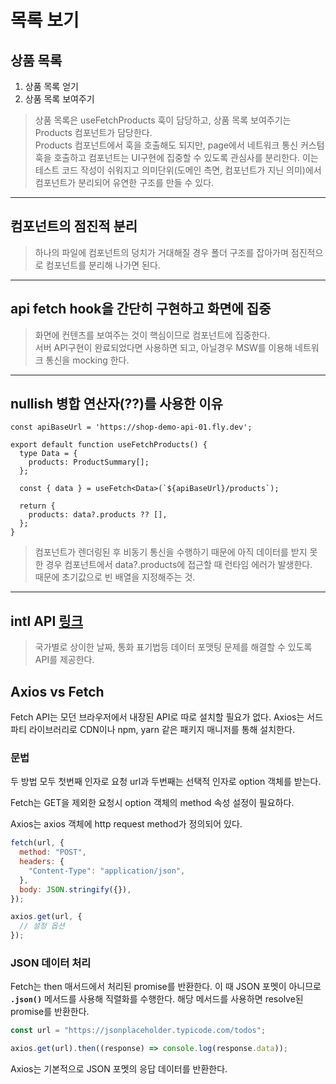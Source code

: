 # 목록 보기

## 상품 목록

1. 상품 목록 얻기
2. 상품 목록 보여주기

> 상품 목록은 useFetchProducts 훅이 담당하고, 상품 목록 보여주기는 Products 컴포넌트가 담당한다.  
> Products 컴포넌트에서 훅을 호출해도 되지만, page에서 네트워크 통신 커스텀훅을 호출하고 컴포넌트는 UI구현에 집중할 수 있도록 관심사를 분리한다.
> 이는 테스트 코드 작성이 쉬워지고 의미단위(도메인 측면, 컴포넌트가 지닌 의미)에서 컴포넌트가 분리되어 유연한 구조를 만들 수 있다.

---

## 컴포넌트의 점진적 분리

> 하나의 파일에 컴포넌트의 덩치가 거대해질 경우 폴더 구조를 잡아가며 점진적으로 컴포넌트를 분리해 나가면 된다.

---

## api fetch hook을 간단히 구현하고 화면에 집중

> 화면에 컨텐츠를 보여주는 것이 핵심이므로 컴포넌트에 집중한다.  
> 서버 API구현이 완료되었다면 사용하면 되고, 아닐경우 MSW를 이용해 네트워크 통신을 mocking 한다.

---

## nullish 병합 연산자(??)를 사용한 이유

```tsx
const apiBaseUrl = 'https://shop-demo-api-01.fly.dev';

export default function useFetchProducts() {
  type Data = {
    products: ProductSummary[];
  };

  const { data } = useFetch<Data>(`${apiBaseUrl}/products`);

  return {
    products: data?.products ?? [],
  };
}
```

> 컴포넌트가 렌더링된 후 비동기 통신을 수행하기 때문에 아직 데이터를 받지 못한 경우 컴포넌트에서 data?.products에 접근할 때 런타임 에러가 발생한다.  
> 때문에 초기값으로 빈 배열을 지정해주는 것.

---

## intl API [링크](https://developer.mozilla.org/en-US/docs/Web/JavaScript/Reference/Global_Objects/Intl)

> 국가별로 상이한 날짜, 통화 표기법등 데이터 포맷팅 문제를 해결할 수 있도록 API를 제공한다.

## Axios vs Fetch

Fetch API는 모던 브라우저에서 내장된 API로 따로 설치할 필요가 없다.
Axios는 서드파티 라이브러리로 CDN이나 npm, yarn 같은 패키지 매니저를 통해 설치한다.

### 문법

두 방법 모두 첫번째 인자로 요청 url과 두번째는 선택적 인자로 option 객체를 받는다.

Fetch는 GET을 제외한 요청시 option 객체의 method 속성 설정이 필요하다.

Axios는 axios 객체에 http request method가 정의되어 있다.

```javascript
fetch(url, {
  method: "POST",
  headers: {
    "Content-Type": "application/json",
  },
  body: JSON.stringify({}),
});
```

```javascript
axios.get(url, {
  // 설정 옵션
});
```

### JSON 데이터 처리

Fetch는 then 매서드에서 처리된 promise를 반환한다. 이 때 JSON 포멧이 아니므로 **`.json()`** 메서드를 사용해 직렬화를 수행한다. 해당 메서드를 사용하면 resolve된 promise를 반환한다.

```javascript
const url = "https://jsonplaceholder.typicode.com/todos";

axios.get(url).then((response) => console.log(response.data));

```

Axios는 기본적으로 JSON 포멧의 응답 데이터를 반환한다.